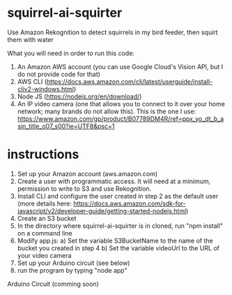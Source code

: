 # squirrel-ai-squirter
Use Amazon Rekognition to detect squirrels in my bird feeder, then squirt them with water

What you will need in order to run this code:

1) An Amazon AWS account (you can use Google Cloud's Vision API, but I do not provide code for that)
2) AWS CLI (https://docs.aws.amazon.com/cli/latest/userguide/install-cliv2-windows.html)
3) Node JS (https://nodejs.org/en/download/)
4) An IP video camera (one that allows you to connect to it over your home network; many brands do not allow this). This is the one I use: https://www.amazon.com/gp/product/B07789DM4R/ref=ppx_yo_dt_b_asin_title_o07_s00?ie=UTF8&psc=1


# instructions
1) Set up your Amazon account (aws.amazon.com)
2) Create a user with programmatic access.  It will need at a minimum, permission to write to S3 and use Rekognition.
3) Install CLI and configure the user created in step 2 as the default user (more details here: https://docs.aws.amazon.com/sdk-for-javascript/v2/developer-guide/getting-started-nodejs.html)
4) Create an S3 bucket
5) In the directory where squirrel-ai-squirter is in cloned, run "npm install" on a command line
6) Modify app.js:
    a) Set the variable S3BucketName to the name of the bucket you created in step 4
    b) Set the variable videoUrl to the URL of your video camera
7) Set up your Arduino circuit (see below)
8) run the program by typing "node app"

Arduino Circuit
(comming soon)

